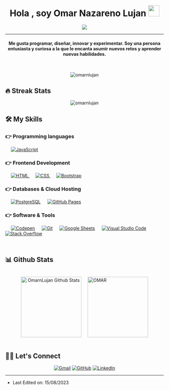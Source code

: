 
<h1 align="center">Hola , soy Omar Nazareno Lujan <img src="https://media.giphy.com/media/hvRJCLFzcasrR4ia7z/giphy.gif" width="35"></h1>
<p align="center">
  <a href="https://github.com/DenverCoder1/readme-typing-svg"><img src="https://readme-typing-svg.herokuapp.com?lines=Full+Stack+Web+Developer;Siempre%20dispuesto%20a%20aprender&center=true&width=500&height=50"></a>
</p>
<hr/>
<h4 align="center">Me gusta programar, diseñar, innovar y experimentar. Soy una persona entusiasta y curiosa a la que le encanta asumir nuevos retos y aprender nuevas habilidades.</h4>
<br>
<p align="center"> <img src="https://komarev.com/ghpvc/?username=OmarnLujan&label=Profile%20views&color=0e75b6&style=plastic" alt="omarnlujan" /> </p>

## 🔥 Streak Stats
<p align="center"><img src="https://github-readme-streak-stats.herokuapp.com?user=omarnlujan&theme=merko&border_radius=5&locale=es" alt="omarnlujan"  /></p>


## 🛠️ My Skills

### 👉 Programming languages

<p align="left"> 
  &emsp;
  <a href="https://developer.mozilla.org/en-US/docs/Web/JavaScript" target="_blank"> 
     <img alt="JavaScript" src="https://img.shields.io/badge/JavaScript%20-%23F7DF1E.svg?logo=javascript&logoColor=black">
   </a>
</p>

### 👉 Frontend Development
<p align="left"> 
  &emsp; 
  <a href="https://www.w3.org/html/" target="_blank"> 
   <img alt="HTML" src="https://img.shields.io/badge/HTML5%20-%23E34F26.svg?logo=html5&logoColor=white">
  </a>   
  &emsp;
  <a href="https://www.w3schools.com/css/" target="_blank">
    <img alt="CSS" src="https://img.shields.io/badge/CSS%20-%231572B6.svg?logo=css3&logoColor=white">
  </a> 
   &emsp;
  <a href="https://getbootstrap.com" target="_blank"> 
    <img alt="Bootstrap" src="https://img.shields.io/badge/Bootstrap-%23563D7C.svg?style=flat&logo=bootstrap&logoColor=white"/>
  </a>
</p>

### 👉 Databases & Cloud Hosting
<p align="left">
  &emsp;
    <a href="https://www.mysql.com/"><img alt="PostgreSQL" src="https://img.shields.io/badge/%20PostgreSQL-orange"></a>
  &emsp;
    <a href="https://www.github.com"><img alt="GitHub Pages" src="https://img.shields.io/badge/GitHub%20Pages-%23327FC7.svg?style=flat&llogo=github&logoColor=white"></a>
 </p>
  
 ### 👉 Software & Tools
 
<p>
  &emsp;
    <a href="#"><img alt="Codepen" src="https://img.shields.io/badge/Codepen-000000.svg?logo=codepen&logoColor=white"></a>
  &emsp;
    <a href="#"><img alt="Git" src="https://img.shields.io/badge/Git%20-%23F05033.svg?logo=git&logoColor=white"></a>
  &emsp;
    <a href="#"><img alt="Google Sheets" src="https://img.shields.io/badge/Google%20Sheets%20-%2334A853.svg?logo=google%20sheets&logoColor=white"></a>
  &emsp;
    <a href="#"><img alt="Visual Studio Code" src="https://img.shields.io/badge/Visual%20Studio%20Code-0078d7.svg?logo=visual-studio-code&logoColor=white"></a>
  &emsp;
    <a href="#"><img alt="Stack Overflow" src="https://img.shields.io/badge/-Stack%20Overflow-FE7A16?logo=stack-overflow&logoColor=white"></a>
  &emsp;
</p>

<br/>

## 📊 Github Stats 

  <br/>
<div style="display: flex; justify-content: center; align-items: center;">
    <a href="https://github.com/anuraghazra/github-readme-stats" style="margin-right: 20px; text-align: center;">
        <img alt="OmarnLujan Github Stats" src="https://github-readme-stats.vercel.app/api?username=OmarnLujan&show_icons=true&count_private=true&theme=merko" height="192px"/>
    </a>
    <img src="https://github-readme-stats.vercel.app/api/top-langs?username=OmarnLujan&show_icons=true&locale=en&layout=compact&theme=merko" alt="OMAR" height="192px"/>
</div>

<br/>

## 🙋‍♀️ Let's Connect
<p align="center">
	<a href="mailto:omarnlujan@gmail.com"><img src="https://img.icons8.com/bubbles/50/000000/gmail.png" alt="Gmail"/></a>
	<a href="https://github.com/OmarnLujan"><img src="https://img.icons8.com/bubbles/50/000000/github.png" alt="GitHub"/></a>
	<a href="https://www.linkedin.com/in/omar-nazareno-lujan-8b09b0268/"><img src="https://img.icons8.com/bubbles/50/000000/linkedin.png" alt="LinkedIn"/></a>
	
</p>

<hr/>


* Last Edited on: 15/08/2023








